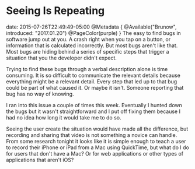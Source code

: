 # Seeing Is Repeating
date: 2015-07-26T22:49:49-05:00
@Metadata {
  @Available("Brunow", introduced: "2017.01.20")
  @PageColor(purple)
}
The easy to find bugs in software jump out at you. A crash right when you tap on a button, or information that is calculated incorrectly. But most bugs aren't like that. Most bugs are hiding behind a series of specific steps that trigger a situation that you the developer didn't expect.

Trying to find these bugs through a verbal description alone is time consuming. It is so difficult to communicate the relevant details because everything might be a relevant detail. Every step that led up to that bug could be part of what caused it. Or maybe it isn't. Someone reporting that bug has no way of knowing.

I ran into this issue a couple of times this week. Eventually I hunted down the bugs but it wasn't straightforward and I put off fixing them because I had no idea how long it would take me to do so.

Seeing the user create the situation would have made all the difference, but recording and sharing that video is not something a novice can handle. From some research tonight it looks like it is simple enough to teach a user to record their iPhone or iPad from a Mac using QuickTime, but what do I do for users that don't have a Mac? Or for web applications or other types of applications that aren't iOS?
